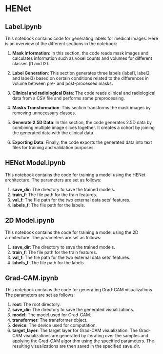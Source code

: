 # HENet

## Label.ipynb

This notebook contains code for generating labels for medical images. Here is an overview of the different sections in the notebook:

1. **Mask Information**: In this section, the code reads mask images and calculates information such as voxel counts and volumes for different classes (l1 and l2).

2. **Label Generation**: This section generates three labels (label1, label2, and label3) based on certain conditions related to the differences in volume between pre- and post-processed masks.

3. **Clinical and radiological Data**: The code reads clinical and radiological data from a CSV file and performs some preprocessing.

4. **Masks Transformation**: This section transforms the mask images by removing unnecessary classes.

5. **Generate 2.5D Data**: In this section, the code generates 2.5D data by combining multiple image slices together. It creates a cohort by joining the generated data with the clinical data.

6. **Exporting Data**: Finally, the code exports the generated data into text files for training and validation purposes.

## HENet Model.ipynb
This notebook contains the code for training a model using the HENet architecture. The parameters are set as follows:

1. **save_dir**: The directory to save the trained models.
2. **train_f**: The file path for the train features.
3. **val_f**: The file path for the two external data sets’ features.
4. **labels_f**: The file path for the labels.

## 2D Model.ipynb
This notebook contains the code for training a model using the 2D architecture. The parameters are set as follows:

1. **save_dir**: The directory to save the trained models.
2. **train_f**: The file path for the train features.
3. **val_f**: The file path for the two external data sets’ features.
4. **labels_f**: The file path for the labels.

## Grad-CAM.ipynb
This notebook contains the code for generating Grad-CAM visualizations. The parameters are set as follows:

1. **root**: The root directory.
2. **save_dir**: The directory to save the generated visualizations.
3. **model**: The model used for Grad-CAM.
4. **transformer**: The transformer object.
5. **device**: The device used for computation.
6. **target_layer**: The target layer for Grad-CAM visualization.
The Grad-CAM visualizations are generated by iterating over the samples and applying the Grad-CAM algorithm using the specified parameters. The resulting visualizations are then saved in the specified save_dir.

